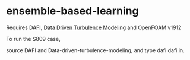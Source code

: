 # ensemble-based-learning

Requires [DAFI](https://github.com/xiaoh/DAFI), [Data Driven Turbulence Modeling](https://github.com/cmichelenstrofer/Data-Driven-Turbulence-Modeling) and OpenFOAM v1912

To run the S809 case,

source DAFI and Data-driven-turbulence-modeling, and type dafi dafi.in.

